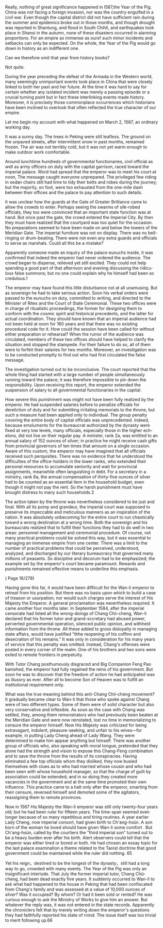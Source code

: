 Really, nothing of great significance happened in l587,the Year of the Pig. China was not facing a foreign invasion, nor was the country engulfed in a civil war. Even though the capital district did not have sufficient rain during the summer and epidemics broke out in those months, and though drought was reported in Shantung, and flood in South Chihli, and earthquakes took place in Shansi in the autumn, none of these disasters occurred in alarming proportions. For an empire as immense as oursf such minor incidents and setbacks can only be expected. On the whole, the Year of the Pig would go down in history as an indifferent one.

Can we therefore omit that year from history books?

Not quite.

During the year preceding the defeat of the Armada in the Western world, many seemingly unimportant events took place in China that were closely linked to both her past and her future. At the time it was hard to say for certain whether any isolated incident was merely a passing episode or a crucial turning point but in fact these interlinking events made history. Moreover, it is precisely those commonplace occurrences which historians have been inclined to overlook that often reflected the true character of our empire.

Let me begin my account with what happened on March 2, 1587, an ordinary working day.

It was a sunny day. The trees in Peking were still leafless. The ground on the unpaved streets, after intermittent snow in past months, remained frozen. The air was not terribly cold, but it was not yet warm enough to make outdoor work comfortable.

Around lunchtime hundreds of governmental functionaries, civil official as well as army officers on duty with the capital garrison, raced toward the imperial palace. Word had spread that the emperor was to meet his court at noon, The message caught everyone unprepared. The privileged few riding in sedan chairs still had time to tidy their belts and robes during the journey; but the majority, on foot, were too exhausted from the one-mile dash between their offices and the palace to pay attention to such details.

It was unclear how the guards at the Gate of Greater Brilliance came to allow the crowds to enter. Perhaps seeing the swarms of silk-robed officials, they too were convinced that an important state function was at hand. But once past the gate, the crowd entered the Imperial City. By then they must have realized that the courtyard was too quiet for the occasion. No preparations seemed to have been made on and below the towers of the Meridian Gate. The imperial furniture was not on display. There was no bell-ringing or drum-beating. There were not even any extra guards and officials to serve as marshals. Could all this be a mistake?

Apparently someone made an inquiry of the palace eunuchs inside, it was confirmed that indeed the emperor had never ordered the audience. The crowd began to disperse, relieved yet still excited. They could not help spending a good part of that afternoon and evening discussing the ridicu­lous false summons; but no one could explain why he himself had been so credulous.1

The emperor may have found this litlle disturbance not at all unamus­ing. But as sovereign he had to take serious action. Soon his verbal orders were passed to the eunuchs on duty, committed to writing, and directed to the Minister of Rites and the Court of State Ceremonial. These two offices were in charge of ritualistic proceedings, the former for designing them to conform with the cosmic spirit and historical precedents, and the latter for actual coordination. They should have known that an imperial audience had not been held at noon for 160 years and that there was no existing procedural code for it. How could the session have been called for without either preparation or rehearsal? When the rumor of the audience was circuIated, members of these two offices should have helped to clarify the situa­tion and stopped the stampede. For their failure to do so, all of them were to forfeit their salaries for two months. Moreover, an investigation was to be conducted promptly to find out who had first circulated the false message.

The investigation turned out to be inconclusive. The court reported that the whole thing had started with a large number of people simultaneously running toward the palace; it was therefore impossible to pin down the responsibility. Upon receiving this report, the emperor extended the suspension of salary to all governmental functionaries in the capital.

How severe this punishment was might not have been fully realized by the emperor. He had suspended salaries before to penalize officials for dereliction of duty and for submitting irritating memorials to the throne, but such a measure had been applied only to individual. The group penalty covering the entire body of capital officials was unprecedented. Indeed, because emoluments for the bureaucrat authorized by the dynasty were fixed at very low levels, many officials, especially those in the higher ech­elons, did not live on their regular pay. A minister, rank 2a, was entitled to an annual salary of 152 ounces of silver; in practice he might receive cash gifts from provincial governors of ten times that amount on a single occasion. Aware of this custom, the emperor may have imagined that all officials received such perquisites. There was no evidence that he understood the difficulties of the office-holders in the lower ranks, who extended their personal resources to accumulate seniority and wait for provincial assignments, meanwhile often languishing in debt. For a secretary in a ministry, rank 6a, the annual compensation of thirty-five ounces of silver had to be counted as an essential item in the household budget, even though it might not pay the rent. So the harsh punishment must have brought distress to many such households.2

The action taken by the throne was nevertheless considered to be just and final. With all its pomp and grandeur, the imperial court was supposed to preserve its impeccable and meticulous manners as an inspiration of the nation. It was absolutely unbecoming for the entire court to run chaotically toward a wrong destination at a wrong time. Both the sovereign and his bureaucrats realized that to fulfill their functions they had to do well in two areas: personnel management and ceremonial procedure. Of course, not many practical problems could be solved this way, but it was essential to managing an immense empire from one center. There was a limit to the number of practical problems that could be perceived, understood, analyzed, and discharged by our literary bureaucracy that governed many millions of peasants. So discipline and decorum had to be emphasized; the example set by the emperor's court became paramount. Rewards and punishments remained effective means to underline this emphasis.

( Page 16/278)

Having gone this far, it would have been diffiicult for the Wan-li emperor to retreat from his position. But there was no basis upon which to build a case of treason or usurpation; nor would such charges serve the interest of His Majesty the Emperor. A general proclamation was nevertheless required. It came another four months later. In September 1584, after the imperial censorate had listed all the wrong-doings of Chang Chii-cheng, Wan-li declared that his former tutor and grand-sccretary had abused power, perverted governmental operation, silenced public opinion, and withheld information from the throne. All these added to gross disloyalty in managing state affairs, would have justified "thhe reopening of his coffinn and desecration of his remains.” It was only in consideration for his many years of service that this penalty was omitted. Instead, Chang's offenses were posted in every corner of the realm. One of his brothers and two sons were exiled to remote frontiers in perpetuity.



With Tutor Chang posthumously disgraced and Big Companion Feng Pao banished, the emperor had fully regained the reins of his government. But soon he was to discover that the freedom of action he had anticipated was as illusory as ever. After all to become Son of Heaven was to fulfill an institutional requirement only.

What was the true meaning behind this anti-Chang Chii-cheng movement? It gradually became clear to Wan-li that those who spoke against Chang were of two different types. Some of them were of solid character but also very conservative and inflexible. As soon as the case with Chang was settled, they, among them remonstrators who had previously been beaten at the Meridian Gate and were now reinstated, lost no time in memorializing to censure the emperor himself. Now His Majesty was criti­cized for being extravagant, indolent, pleasure-seeking, and unfair to his wives—for example, in putting Lady Cheng ahead of Lady Wang. They were determined to make him appear anything but himself. There was another group of officials who, also speaking with moral tongue, pretended that they alone had the strength and vision to expose this Chang-Feng combination and to save the throne from the results of its conspiracies. Having eliminated a few top oflicials whom they disliked, they now busied themselves with clues as to who had married whose cousin and who had been seen with whose household manager, so that the charge of guilt by association could be extended; and in so doing they created more vacancies in the government and at the same time promoted their own influence. This practice came to a halt only after the emperor, smarting from their censure, reversed himself and demoted some of the agitators, reassigning them to remote provinces.

Now in 1567 His Majesty the Wan-Ii emperor was still only twenty-four years old; but he had been ruler for fifteen years. The time-span seemed even longer because of so many repetitious and tiring routines. A year earlier Lady Cheng, now imperial consort, had given birth to Ch'ang-hsün. A son born of the woman he loved should have given Wan-li some comfort . But Ch'ang-hsün,  called by the courtiers the "third imperial son" turned out to be a heavy burden ever after his birth. Alert observers could tell that the emperor was either tired or bored or both. He had chosen an essay topic for the last palace examination a theme related to the Taoist doctrine that good government could be maintained while the ruler did nothing. 65  

Yet his reign，destined to be the longest of the dynasty，still had a long way to go, crowded with many events. The Year of the Pig was only an insignificant interlude. That July the former imperial tutor, Chang Chü-cheng, had been dead exactly five years. It suddenly occurred to Wan-Ii to ask what had happened to the house in Peking that had been confiscated from Chang's family and was assessed at a value of 10,000 ounces of silver? Was it occupied? By whom? Or had it been sold or rented? He was curious enough to ask the Ministry of Works to give him an answer. But whatever the reply was, it was not entered in the state records. Apparently the chroniclers felt that by merely writing down the emperor's questions they had faithfully reported his state of rnind. The issue itself was too trivial to merit following up.66
 